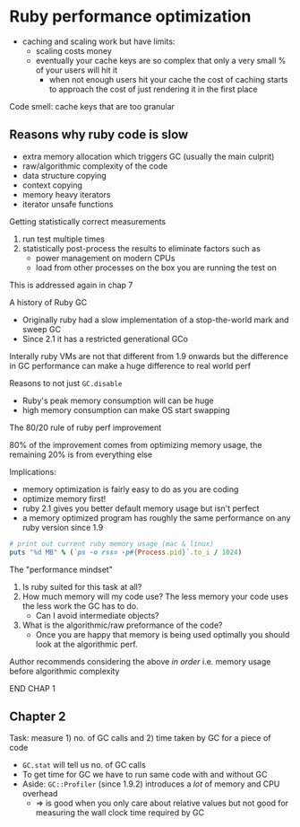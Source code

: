 # Ruby performance optimization

- caching and scaling work but have limits:
    - scaling costs money
    - eventually your cache keys are so complex that only a very small % of your
      users will hit it
        - when not enough users hit your cache the cost of caching starts to
          approach the cost of just rendering it in the first place

Code smell: cache keys that are too granular

## Reasons why ruby code is slow

- extra memory allocation which triggers GC (usually the main culprit)
- raw/algorithmic complexity of the code
- data structure copying
- context copying
- memory heavy iterators
- iterator unsafe functions

Getting statistically correct measurements

1. run test multiple times
2. statistically post-process the results to eliminate factors such as
    - power management on modern CPUs
    - load from other processes on the box you are running the test on

This is addressed again in chap 7

A history of Ruby GC

- Originally ruby had a slow implementation of a stop-the-world mark and sweep
  GC
- Since 2.1 it has a restricted generational GCo

Interally ruby VMs are not that different from 1.9 onwards but the difference in
GC performance can make a huge difference to real world perf

Reasons to not just `GC.disable`

- Ruby's peak memory consumption will can be huge
- high memory consumption can make OS start swapping

The 80/20 rule of ruby perf improvement

80% of the improvement comes from optimizing memory usage, the remaining 20% is
from everything else

Implications:

- memory optimization is fairly easy to do as you are coding
- optimize memory first!
- ruby 2.1 gives you better default memory usage but isn't perfect
- a memory optimized program has roughly the same performance on any ruby
  version since 1.9

```ruby
# print out current ruby memory usage (mac & linux)
puts "%d MB" % (`ps -o rss= -p#{Process.pid}`.to_i / 1024)
```

The "performance mindset"

1. Is ruby suited for this task at all?
1. How much memory will my code use? The less memory your code uses the less
   work the GC has to do.
    - Can I avoid intermediate objects?
1. What is the algorithmic/raw preformance of the code?
    - Once you are happy that memory is being used optimally you should look at
      the algorithmic perf.

Author recommends considering the above _in order_ i.e. memory usage before
algorithmic complexity

END CHAP 1

## Chapter 2

Task: measure 1) no. of GC calls and 2) time taken by GC for a piece of code

- `GC.stat` will tell us no. of GC calls
- To get time for GC we have to run same code with and without GC
- Aside: `GC::Profiler` (since 1.9.2) introduces a _lot_ of memory and CPU
  overhead
    - => is good when you only care about relative values but not good for
      measuring the wall clock time required by GC
